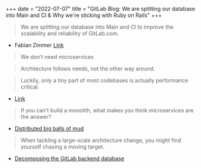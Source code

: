+++
date = "2022-07-07"
title = "GitLab Blog: We are splitting our database into Main and CI & Why we're sticking with Ruby on Rails"
+++

> We are splitting our database into Main and CI to improve the scalability and reliability of GitLab.com.
- Fabian Zimmer [Link](https://about.gitlab.com/blog/2022/06/02/splitting-database-into-main-and-ci/)

> We don’t need microservices

> Architecture follows needs, not the other way around.

> Luckily, only a tiny part of most codebases is actually performance critical.

- [Link](https://about.gitlab.com/blog/2022/07/06/why-were-sticking-with-ruby-on-rails/)

> If you can't build a monolith, what makes you think microservices are the answer?
- [Distributed big balls of mud](http://www.codingthearchitecture.com/2014/07/06/distributed_big_balls_of_mud.html)

> When tackling a large-scale architecture change, you might find yourself chasing a moving target.
- [Decomposing the GitLab backend database](https://about.gitlab.com/blog/2022/08/04/path-to-decomposing-gitlab-database-part1/)
